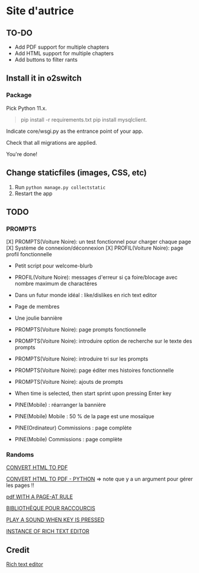 # Site d'autrice

## TO-DO
-  Add PDF support for multiple chapters
-  Add HTML support for multiple chapters
-  Add buttons to filter rants

## Install it in o2switch
### Package

Pick Python 11.x.

> pip install -r requirements.txt
> pip install mysqlclient.

Indicate core/wsgi.py as the entrance point of your app.

Check that all migrations are applied.

You're done!

## Change staticfiles (images, CSS, etc)
1. Run `python manage.py collectstatic`
2. Restart the app

## TODO
### PROMPTS
[X]  PROMPTS(Voiture Noire): un test fonctionnel pour charger chaque page
[X] Système de connexion/déconnexion
[X] PROFIL(Voiture Noire): page profil fonctionnelle
-  Petit script pour welcome-blurb
- PROFIL(Voiture Noire): messages d'erreur si ça foire/blocage avec nombre maximum de charactères
-  Dans un futur monde idéal : like/dislikes en rich text editor
-  Page de membres
-  Une joulie bannière
-  PROMPTS(Voiture Noire): page prompts fonctionnelle
-  PROMPTS(Voiture Noire): introduire option de recherche sur le texte des prompts
-  PROMPTS(Voiture Noire): introduire tri sur les prompts
-  PROMPTS(Voiture Noire): page éditer mes histoires fonctionnelle
-  PROMPTS(Voiture Noire): ajouts de prompts

-  When time is selected, then start sprint upon pressing Enter key
-  PINE(Mobile) : réarranger la bannière
-  PINE(Mobile) Mobile : 50 % de la page est une mosaïque
-  PINE(Ordinateur) Commissions : page complète
-  PINE(Mobile) Commissions : page complète

### Randoms
[CONVERT HTML TO PDF](https://doc.courtbouillon.org/weasyprint/stable/)

[CONVERT HTML TO PDF - PYTHON](https://doc.courtbouillon.org/weasyprint/stable/first_steps.html#python-library) => note que y a un argument pour gérer les pages !!

[pdf WITH A PAGE-AT RULE](https://developer.mozilla.org/en-US/docs/Web/CSS/@page)

[BIBLIOTHÈQUE POUR RACCOURCIS](https://www.npmjs.com/package/hotkeys-js)

[PLAY A SOUND WHEN KEY IS PRESSED](https://stackoverflow.com/questions/12578379/play-a-sound-when-a-key-is-pressed)

[INSTANCE OF RICH TEXT EDITOR](https://codingtorque.com/rich-text-editor-using-javascript/)

## Credit
[Rich text editor](https://codepen.io/BibekOli/pen/abRgbVW)

